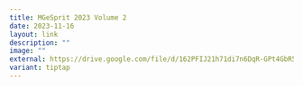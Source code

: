 ```yaml
---
title: MGeSprit 2023 Volume 2
date: 2023-11-16
layout: link
description: ""
image: ""
external: https://drive.google.com/file/d/162PFIJ21h71di7n6DqR-GPt4GbR5sU8G/view?usp=drive_link
variant: tiptap
---
```


